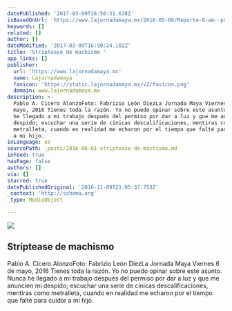 ```yaml
---
datePublished: '2017-03-09T16:50:31.638Z'
isBasedOnUrl: 'https://www.lajornadamaya.mx/2016-05-06/Reporte-8-am--por-Pablo-A--Cicero'
keywords: []
related: []
author: []
dateModified: '2017-03-09T16:50:24.102Z'
title: 'Striptease de machismo '
app_links: []
publisher:
  url: 'https://www.lajornadamaya.mx'
  name: Lajornadamaya
  favicon: 'https://static.lajornadamaya.mx/v2/favicon.png'
  domain: www.lajornadamaya.mx
description: >-
  Pablo A. Cicero AlonzoFoto: Fabrizio León DiezLa Jornada Maya Viernes 6 de
  mayo, 2016 Tienes toda la razón. Yo no puedo opinar sobre este asunto. Nunca
  he llegado a mi trabajo después del permiso por dar a luz y que me anuncien mi
  despido; escuchar una serie de cínicas descalificaciones, mentiras como
  metralleta, cuando en realidad me echaron por el tiempo que falté para cuidar
  a mi hijo.
inLanguage: es
sourcePath: _posts/2016-06-01-striptease-de-machismo.md
inFeed: true
hasPage: false
authors: []
via: {}
starred: true
datePublishedOriginal: '2016-11-09T21:05:37.753Z'
_context: 'http://schema.org'
_type: MediaObject

---
```

<article style=""><img src="https://s3-us-west-2.amazonaws.com/the-grid-img/p/524fd7a82fee8248ef2b20f415cb75ad20f9110e.jpg" /><h1>Striptease de machismo </h1><p>Pablo A. Cicero AlonzoFoto: Fabrizio León DiezLa Jornada Maya Viernes 6 de mayo, 2016 Tienes toda la razón. Yo no puedo opinar sobre este asunto. Nunca he llegado a mi trabajo después del permiso por dar a luz y que me anuncien mi despido; escuchar una serie de cínicas descalificaciones, mentiras como metralleta, cuando en realidad me echaron por el tiempo que falté para cuidar a mi hijo.</p></article>